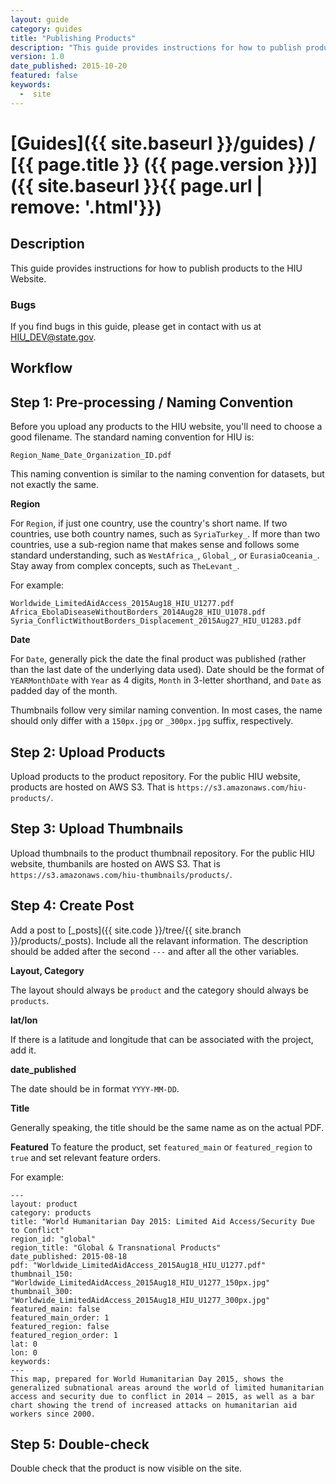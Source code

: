 ```yaml
---
layout: guide
category: guides
title: "Publishing Products"
description: "This guide provides instructions for how to publish products to the HIU website." 
version: 1.0
date_published: 2015-10-20
featured: false
keywords:
  -  site
---
```

# [Guides]({{ site.baseurl }}/guides) / [{{ page.title }} ({{ page.version }})]({{ site.baseurl }}{{ page.url | remove: '.html'}})

## Description

This guide provides instructions for how to publish products to the HIU Website.

### Bugs

If you find bugs in this guide, please get in contact with us at [HIU_DEV@state.gov](mailto:HIU_DEV@state.gov).

## Workflow

## Step 1: Pre-processing / Naming Convention

Before you upload any products to the HIU website, you'll need to choose a good filename.  The standard naming convention for HIU is:

```
Region_Name_Date_Organization_ID.pdf
```

This naming convention is similar to the naming convention for datasets, but not exactly the same.

**Region**

For `Region`, if just one country, use the country's short name.  If two countries, use both country names, such as `SyriaTurkey_`.  If more than two countries, use a sub-region name that makes sense and follows some standard understanding, such as `WestAfrica_`, `Global_`, or `EurasiaOceania_`.  Stay away from complex concepts, such as `TheLevant_`.  

For example:

```
Worldwide_LimitedAidAccess_2015Aug18_HIU_U1277.pdf
Africa_EbolaDiseaseWithoutBorders_2014Aug28_HIU_U1078.pdf
Syria_ConflictWithoutBorders_Displacement_2015Aug27_HIU_U1283.pdf
```

**Date**

For `Date`, generally pick the date the final product was published (rather than the last date of the underlying data used).  Date should be the format of `YEARMonthDate` with `Year` as 4 digits, `Month` in 3-letter shorthand, and `Date` as padded day of the month.

Thumbnails follow very similar naming convention.  In most cases, the name should only differ with a `150px.jpg` or `_300px.jpg` suffix, respectively.

## Step 2: Upload Products

Upload products to the product repository.  For the public HIU website, products are hosted on AWS S3.  That is `https://s3.amazonaws.com/hiu-products/`.

## Step 3: Upload Thumbnails

Upload thumbnails to the product thumbnail repository.  For the public HIU website, thumbanils are hosted on AWS S3.  That is `https://s3.amazonaws.com/hiu-thumbnails/products/`.

## Step 4: Create Post

Add a post to [_posts]({{ site.code }}/tree/{{ site.branch }}/products/_posts).  Include all the relavant information.  The description should be added after the second `---` and after all the other variables.

**Layout, Category**

The layout should always be `product` and the category should always be `products`.

**lat/lon**

If there is a latitude and longitude that can be associated with the project, add it.

**date_published**

The date should be in format `YYYY-MM-DD`.

**Title**

Generally speaking, the title should be the same name as on the actual PDF.

**Featured**
To feature the product, set `featured_main` or `featured_region` to `true` and set relevant feature orders.

For example:

```
---
layout: product
category: products
title: "World Humanitarian Day 2015: Limited Aid Access/Security Due to Conflict"
region_id: "global"
region_title: "Global & Transnational Products"
date_published: 2015-08-18
pdf: "Worldwide_LimitedAidAccess_2015Aug18_HIU_U1277.pdf"
thumbnail_150: "Worldwide_LimitedAidAccess_2015Aug18_HIU_U1277_150px.jpg"
thumbnail_300: "Worldwide_LimitedAidAccess_2015Aug18_HIU_U1277_300px.jpg"
featured_main: false
featured_main_order: 1
featured_region: false
featured_region_order: 1
lat: 0
lon: 0
keywords:
---
This map, prepared for World Humanitarian Day 2015, shows the generalized subnational areas around the world of limited humanitarian access and security due to conflict in 2014 – 2015, as well as a bar chart showing the trend of increased attacks on humanitarian aid workers since 2000.
```

## Step 5: Double-check

Double check that the product is now visible on the site.
